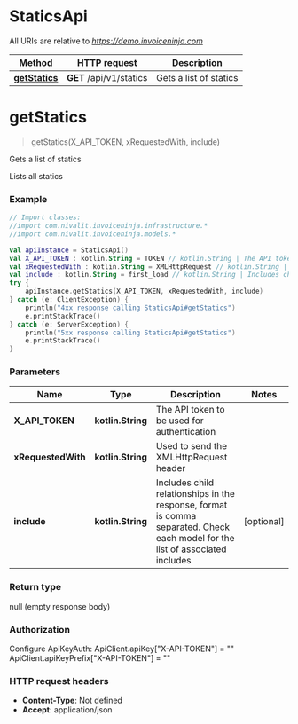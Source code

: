 # StaticsApi

All URIs are relative to *https://demo.invoiceninja.com*

Method | HTTP request | Description
------------- | ------------- | -------------
[**getStatics**](StaticsApi.md#getStatics) | **GET** /api/v1/statics | Gets a list of statics


<a name="getStatics"></a>
# **getStatics**
> getStatics(X_API_TOKEN, xRequestedWith, include)

Gets a list of statics

Lists all statics

### Example
```kotlin
// Import classes:
//import com.nivalit.invoiceninja.infrastructure.*
//import com.nivalit.invoiceninja.models.*

val apiInstance = StaticsApi()
val X_API_TOKEN : kotlin.String = TOKEN // kotlin.String | The API token to be used for authentication
val xRequestedWith : kotlin.String = XMLHttpRequest // kotlin.String | Used to send the XMLHttpRequest header
val include : kotlin.String = first_load // kotlin.String | Includes child relationships in the response, format is comma separated. Check each model for the list of associated includes
try {
    apiInstance.getStatics(X_API_TOKEN, xRequestedWith, include)
} catch (e: ClientException) {
    println("4xx response calling StaticsApi#getStatics")
    e.printStackTrace()
} catch (e: ServerException) {
    println("5xx response calling StaticsApi#getStatics")
    e.printStackTrace()
}
```

### Parameters

Name | Type | Description  | Notes
------------- | ------------- | ------------- | -------------
 **X_API_TOKEN** | **kotlin.String**| The API token to be used for authentication |
 **xRequestedWith** | **kotlin.String**| Used to send the XMLHttpRequest header |
 **include** | **kotlin.String**| Includes child relationships in the response, format is comma separated. Check each model for the list of associated includes | [optional]

### Return type

null (empty response body)

### Authorization


Configure ApiKeyAuth:
    ApiClient.apiKey["X-API-TOKEN"] = ""
    ApiClient.apiKeyPrefix["X-API-TOKEN"] = ""

### HTTP request headers

 - **Content-Type**: Not defined
 - **Accept**: application/json

